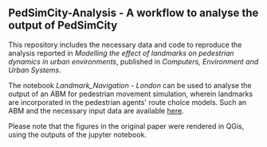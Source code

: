 ## PedSimCity-Analysis -  A workflow to analyse the output of PedSimCity
 
This repository includes the necessary data and code to reproduce the analysis reported in *Modelling the effect of landmarks on pedestrian dynamics in urban environments*, published in *Computers, Environment and Urban Systems*.

The notebook *Landmark_Navigation - London* can be used to analyse the output of an ABM for pedestrian movement simulation, wherein landmarks are incorporated in the pedestrian agents' route choice models.
Such an ABM and the necessary input data are available [here](https://github.com/g-filomena/pedSimCity/tree/LandmarkBased). 

Please note that the figures in the original paper were rendered in QGis, using the outputs of the jupyter notebook.

